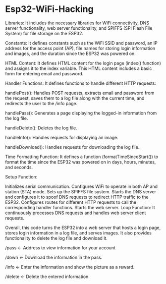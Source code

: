 # Esp32-WiFi-Hacking

Libraries: It includes the necessary libraries for WiFi connectivity, DNS server functionality, web server functionality, and SPIFFS (SPI Flash File System) for file storage on the ESP32.

Constants: It defines constants such as the WiFi SSID and password, an IP address for the access point (AP), file names for storing login information and images, and the duration since the ESP32 was powered on.

HTML Content: It defines HTML content for the login page (index() function) and assigns it to the index variable. This HTML content includes a basic form for entering email and password.

Handler Functions: It defines functions to handle different HTTP requests:

handlePost(): Handles POST requests, extracts email and password from the request, saves them to a log file along with the current time, and redirects the user to the /info page.

handlePass(): Generates a page displaying the logged-in information from the log file.

handleDelete(): Deletes the log file.

handleInfo(): Handles requests for displaying an image.

handleDownload(): Handles requests for downloading the log file.

Time Formatting Function: It defines a function (formatTimeSinceStart()) to format the time since the ESP32 was powered on in days, hours, minutes, and seconds.

Setup Function:

Initializes serial communication.
Configures WiFi to operate in both AP and station (STA) mode.
Sets up the SPIFFS file system.
Starts the DNS server and configures it to spoof DNS requests to redirect HTTP traffic to the ESP32.
Configures routes for different HTTP requests to call the corresponding handler functions.
Starts the web server.
Loop Function: It continuously processes DNS requests and handles web server client requests.

Overall, this code turns the ESP32 into a web server that hosts a login page, stores login information in a log file, and serves images. It also provides functionality to delete the log file and download it.

/pass <- Address to view information for your account

/down <- Download the information in the pass.

/info <- Enter the information and show the picture as a reward.

/delete <- Delete the entered information.

